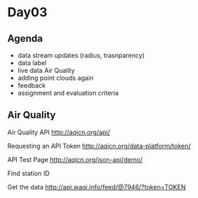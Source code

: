 # Day03

## Agenda

- data stream updates (radius, trasnparency)
- data label
- live data Air Quality
- adding point clouds again
- feedback
- assignment and evaluation criteria


## Air Quality

Air Quality API
http://aqicn.org/api/

Requesting an API Token
http://aqicn.org/data-platform/token/

API Test Page
http://aqicn.org/json-api/demo/

Find station ID

Get the data
http://api.waqi.info/feed/@7946/?token=TOKEN
